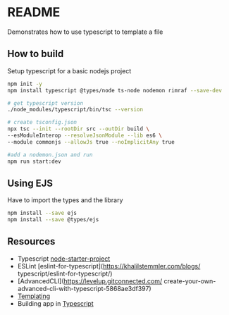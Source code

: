 # README
Demonstrates how to use typescript to template a file

## How to build
Setup typescript for a basic nodejs project
```sh
npm init -y   
npm install typescript @types/node ts-node nodemon rimraf --save-dev  

# get typescript version
./node_modules/typescript/bin/tsc --version 

# create tsconfig.json
npx tsc --init --rootDir src --outDir build \
--esModuleInterop --resolveJsonModule --lib es6 \
--module commonjs --allowJs true --noImplicitAny true
```

```sh
#add a nodemon.json and run
npm run start:dev
```

## Using EJS
Have to import the types and the library 
```sh
npm install --save ejs 
npm install --save @types/ejs
```

## Resources
* Typescript [node-starter-project](https://khalilstemmler.com/blogs/typescript/node-starter-project/)
* ESLint [eslint-for-typescript](https://khalilstemmler.com/blogs/
typescript/eslint-for-typescript/)  
* [AdvancedCLI](https://levelup.gitconnected.com/
create-your-own-advanced-cli-with-typescript-5868ae3df397) 
* [Templating](https://colorlib.com/wp/top-templating-engines-for-javascript/)
* Building app in [Typescript](https://www.freecodecamp.org/news/how-to-build-a-todo-app-with-react-typescript-nodejs-and-mongodb/)


